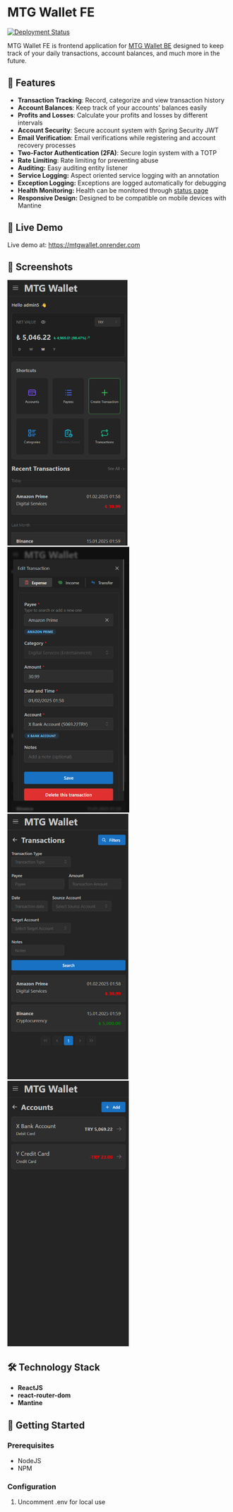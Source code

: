 # MTG Wallet FE

[![Deployment Status](https://img.shields.io/badge/status-live-brightgreen)](https://mtgwallet.onrender.com)

MTG Wallet FE is frontend application for [MTG Wallet BE](https://github.com/TolgaGolet/mtg-wallet-be) designed to keep
track of your daily transactions, account balances, and much more in the future.

## 🌟 Features

- **Transaction Tracking**: Record, categorize and view transaction history
- **Account Balances**: Keep track of your accounts' balances easily
- **Profits and Losses**: Calculate your profits and losses by different intervals
- **Account Security**: Secure account system with Spring Security JWT
- **Email Verification**: Email verifications while registering and account recovery processes
- **Two-Factor Authentication (2FA)**: Secure login system with a TOTP
- **Rate Limiting**: Rate limiting for preventing abuse
- **Auditing:** Easy auditing entity listener
- **Service Logging:** Aspect oriented service logging with an annotation
- **Exception Logging:** Exceptions are logged automatically for debugging
- **Health Monitoring:** Health can be monitored through [status page](https://kk23vgsq.status.cron-job.org/)
- **Responsive Design:** Designed to be compatible on mobile devices with Mantine

## 🚀 Live Demo

Live demo at: https://mtgwallet.onrender.com

## 📸 Screenshots

<img src="./screenshots/homescreen.png" height="600">
<img src="./screenshots/transaction.png" height="600">
<img src="./screenshots/transactions.png" height="600">
<img src="./screenshots/accounts.png" height="600">

## 🛠️ Technology Stack

- **ReactJS**
- **react-router-dom**
- **Mantine**

## 🚦 Getting Started

### Prerequisites

- NodeJS
- NPM

### Configuration

1. Uncomment .env for local use

